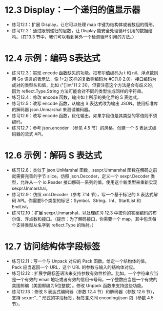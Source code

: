 # 12.3 Display：一个递归的值显示器
+ 练习12.1：扩展 Display，让它可以处理 map 中键为结构体或者数组的情形。
+ 练习12.2：通过限制递归的层数，让 Display 能安全处理循环引用的数据结构。（在13.3 节中，我们可以看到另外一个检测循环引用的方法。）

# 12.4 示例：编码 S表达式
+ 练习12.3：实现 encode 函数缺失的功能。把布尔值编码为 t 和 nil，浮点数则用 Go 语言的表示法，像 1+2j 这样的复数则编码为 #C(1.0 2.0)。接口编码为成对的类型名和值，比如 ("[]int"(1 2 3))，但要注意这个方法是会有歧义的，因为 reflect\.Type\.String 方法可能会对不同的类型生成同样的字符串。
+ 练习12.4：修改 encode 函数，输出如上所示的美化后的 S 表达式。
+ 练习12.5：改写 encode 函数，从输出 S 表达式改为输出 JSON。使用标准库的解码器 json.Unmarshal 来测试编码器。
+ 练习12.6：改写 encode 函数，优化输出，如果字段值是其类型的零值则不须编码。
+ 练习12.7：参考 json\.encoder （参见 4.5 节）的风格，创建一个 S 表达式编码器的流式 API。

# 12.6 示例：解码 S 表达式
+ 练习12.8：类似于 json\.UnMarshal 函数，sexpr\.Unmarshal 函数在解码之前就需要完善的字节 slice。仿照 json\.Decoder，定义一个 sexpr\.Decoder 类型，允许从一个 io\.Reader 接口解码一系列的值。使用这个新类型来重新实现 sexpr\.Unmarshal。
+ 练习12.9：仿照 xml\.Decoder（参考 7.14 节），写一个基于标记的 S 表达式解码 API。你需要5个类型的标记：Symbol、String、Int、StartList 和 EndList。
+ 练习12.10：扩展 sexpr\.Unmarshal，以处理练习 12.3 中按你的答案编码的布尔值、浮点数和接口。（提示：为了解码接口，你需要一个 map，其中包含每个支持类型从名字到 reflect\.Type 的映射。）

# 12.7 访问结构体字段标签
+ 练习12.11：写一个与 Unpack 对应的 Pack 函数。给定一个结构体的值，Pack 应当返回一个 URL，这个 URL 的参数与输入的结构体对应。
+ 练习12.12：扩展字段标签语法来支持参数有效性检验。比如，一个字符串应当是一个有效的 email 地址或者有效的信用卡号码，一个整数应当是一个有效的美国邮编（美国邮编为5位整数）。修改 Unpack 函数来支持这些功能。
+ 练习12.13：修改 S 表达式编码器（参数 12.4 节）和解码器（参数 12.6 节），支持 sexpr:"..." 形式的字段标签，标签含义同 encoding\/json 包（参数 4.5 节）。